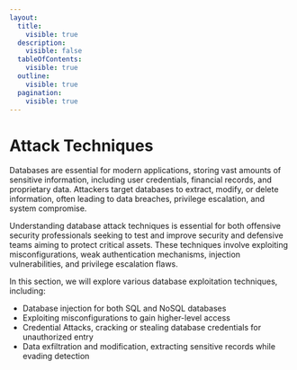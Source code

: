 ```yaml
---
layout:
  title:
    visible: true
  description:
    visible: false
  tableOfContents:
    visible: true
  outline:
    visible: true
  pagination:
    visible: true
---
```


# Attack Techniques

Databases are essential for modern applications, storing vast amounts of sensitive information, including user credentials, financial records, and proprietary data. Attackers target databases to extract, modify, or delete information, often leading to data breaches, privilege escalation, and system compromise.

Understanding database attack techniques is essential for both offensive security professionals seeking to test and improve security and defensive teams aiming to protect critical assets. These techniques involve exploiting misconfigurations, weak authentication mechanisms, injection vulnerabilities, and privilege escalation flaws.

In this section, we will explore various database exploitation techniques, including:

* Database injection for both SQL and NoSQL databases&#x20;
* Exploiting misconfigurations to gain higher-level access
* Credential Attacks, cracking or stealing database credentials for unauthorized entry
* Data exfiltration and modification, extracting sensitive records while evading detection
